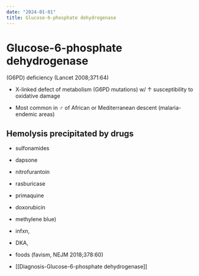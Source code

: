 ```yaml
---
date: "2024-01-01"
title: Glucose-6-phosphate dehydrogenase
---
```


# Glucose-6-phosphate dehydrogenase

(G6PD) deficiency
(Lancet 2008;371:64)

* X-linked
	defect of metabolism (G6PD mutations)
w/ ↑ susceptibility to oxidative damage

* Most common in ♂
	of African or Mediterranean descent
	(malaria-endemic areas)

## Hemolysis precipitated by drugs
* sulfonamides
* dapsone
* nitrofurantoin
* rasburicase
* primaquine
* doxorubicin
* methylene blue)
* infxn,
* DKA,
* foods
(favism, NEJM 2018;378:60)

* [[Diagnosis-Glucose-6-phosphate dehydrogenase]]



